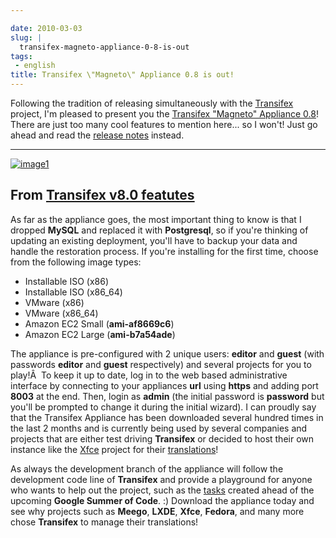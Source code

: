 ```yaml
---

date: 2010-03-03
slug: |
  transifex-magneto-appliance-0-8-is-out
tags:
 - english
title: Transifex \"Magneto\" Appliance 0.8 is out!
---
```


Following the tradition of releasing simultaneously with the
[Transifex](http://transifex.org) project, I'm pleased to present you
the [Transifex "Magneto" Appliance 0.8](http://bit.ly/Transifex)! There
are just too many cool features to mention here... so I won't! Just go
ahead and read the [release
notes](http://docs.transifex.org/releases/0.8.html) instead.

  -----------------------------------------------------------------------------------------------------------------------------------------------------------------------------------------
  [![image1](http://lh3.ggpht.com/_9QQeITShNa0/S43G8AjZppI/AAAAAAACOrw/QqcR3LumhE8/s400/transifex0.8.png)](http://picasaweb.google.com/lh/photo/PtSus-A20J79iTJtfgS_SQ?feat=embedwebsite)

  From [Transifex v8.0 featutes](http://picasaweb.google.com/og.maciel/TransifexV80Featutes?feat=embedwebsite)
  -----------------------------------------------------------------------------------------------------------------------------------------------------------------------------------------

As far as the appliance goes, the most important thing to know is that I
dropped **MySQL** and replaced it with **Postgresql**, so if you're
thinking of updating an existing deployment, you'll have to backup your
data and handle the restoration process. If you're installing for the
first time, choose from the following image types:

-   Installable ISO (x86)
-   Installable ISO (x86_64)
-   VMware (x86)
-   VMware (x86_64)
-   Amazon EC2 Small (**ami-af8669c6**)
-   Amazon EC2 Large (**ami-b7a54ade**)

The appliance is pre-configured with 2 unique users: **editor** and
**guest** (with passwords **editor** and **guest** respectively) and
several projects for you to play!Â  To keep it up to date, log in to the
web based administrative interface by connecting to your appliances
**url** using **https** and adding port **8003** at the end. Then, login
as **admin** (the initial password is **password** but you'll be
prompted to change it during the initial wizard). I can proudly say that
the Transifex Appliance has been downloaded several hundred times in the
last 2 months and is currently being used by several companies and
projects that are either test driving **Transifex** or decided to host
their own instance like the [Xfce](http://xfce.org) project for their
[translations](https://translations.xfce.org/)!

As always the development branch of the appliance will follow the
development code line of **Transifex** and provide a playground for
anyone who wants to help out the project, such as the
[tasks](http://is.gd/9sGz3) created ahead of the upcoming **Google
Summer of Code**. :) Download the appliance today and see why projects
such as **Meego**, **LXDE**, **Xfce**, **Fedora**, and many more chose
**Transifex** to manage their translations!
